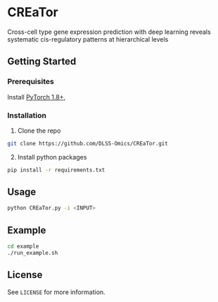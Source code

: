 # CREaTor
Cross-cell type gene expression prediction with deep learning reveals systematic cis-regulatory  patterns at hierarchical levels

## Getting Started
### Prerequisites
Install [PyTorch 1.8+](https://pytorch.org/),

### Installation

1. Clone the repo
```sh
git clone https://github.com/DLS5-Omics/CREaTor.git
```

2. Install python packages
```sh
pip install -r requirements.txt
```

## Usage
```sh
python CREaTor.py -i <INPUT>
```
## Example
```sh
cd example
./run_example.sh
```

## License
See `LICENSE` for more information.

